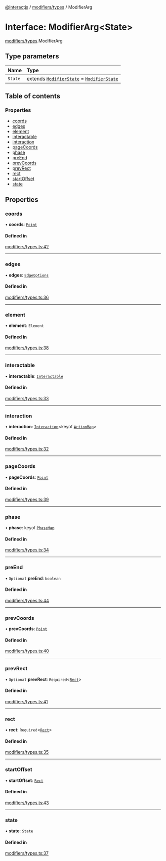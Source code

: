 [@interactjs](../README.md) / [modifiers/types](../modules/modifiers_types.md) / ModifierArg

# Interface: ModifierArg\<State\>

[modifiers/types](../modules/modifiers_types.md).ModifierArg

## Type parameters

| Name | Type |
| :------ | :------ |
| `State` | extends [`ModifierState`](../modules/modifiers_types.md#modifierstate) = [`ModifierState`](../modules/modifiers_types.md#modifierstate) |

## Table of contents

### Properties

- [coords](modifiers_types.ModifierArg.md#coords)
- [edges](modifiers_types.ModifierArg.md#edges)
- [element](modifiers_types.ModifierArg.md#element)
- [interactable](modifiers_types.ModifierArg.md#interactable)
- [interaction](modifiers_types.ModifierArg.md#interaction)
- [pageCoords](modifiers_types.ModifierArg.md#pagecoords)
- [phase](modifiers_types.ModifierArg.md#phase)
- [preEnd](modifiers_types.ModifierArg.md#preend)
- [prevCoords](modifiers_types.ModifierArg.md#prevcoords)
- [prevRect](modifiers_types.ModifierArg.md#prevrect)
- [rect](modifiers_types.ModifierArg.md#rect)
- [startOffset](modifiers_types.ModifierArg.md#startoffset)
- [state](modifiers_types.ModifierArg.md#state)

## Properties

### coords

• **coords**: [`Point`](core_types.Point.md)

#### Defined in

[modifiers/types.ts:42](https://github.com/taye/interact.js/blob/24fdee86/packages/@interactjs/modifiers/types.ts#L42)

___

### edges

• **edges**: [`EdgeOptions`](core_types.EdgeOptions.md)

#### Defined in

[modifiers/types.ts:36](https://github.com/taye/interact.js/blob/24fdee86/packages/@interactjs/modifiers/types.ts#L36)

___

### element

• **element**: `Element`

#### Defined in

[modifiers/types.ts:38](https://github.com/taye/interact.js/blob/24fdee86/packages/@interactjs/modifiers/types.ts#L38)

___

### interactable

• **interactable**: [`Interactable`](../classes/core_Interactable.Interactable.md)

#### Defined in

[modifiers/types.ts:33](https://github.com/taye/interact.js/blob/24fdee86/packages/@interactjs/modifiers/types.ts#L33)

___

### interaction

• **interaction**: [`Interaction`](../classes/core_Interaction.Interaction.md)\<keyof [`ActionMap`](core_types.ActionMap.md)\>

#### Defined in

[modifiers/types.ts:32](https://github.com/taye/interact.js/blob/24fdee86/packages/@interactjs/modifiers/types.ts#L32)

___

### pageCoords

• **pageCoords**: [`Point`](core_types.Point.md)

#### Defined in

[modifiers/types.ts:39](https://github.com/taye/interact.js/blob/24fdee86/packages/@interactjs/modifiers/types.ts#L39)

___

### phase

• **phase**: keyof [`PhaseMap`](core_InteractEvent.PhaseMap.md)

#### Defined in

[modifiers/types.ts:34](https://github.com/taye/interact.js/blob/24fdee86/packages/@interactjs/modifiers/types.ts#L34)

___

### preEnd

• `Optional` **preEnd**: `boolean`

#### Defined in

[modifiers/types.ts:44](https://github.com/taye/interact.js/blob/24fdee86/packages/@interactjs/modifiers/types.ts#L44)

___

### prevCoords

• **prevCoords**: [`Point`](core_types.Point.md)

#### Defined in

[modifiers/types.ts:40](https://github.com/taye/interact.js/blob/24fdee86/packages/@interactjs/modifiers/types.ts#L40)

___

### prevRect

• `Optional` **prevRect**: `Required`\<[`Rect`](core_types.Rect.md)\>

#### Defined in

[modifiers/types.ts:41](https://github.com/taye/interact.js/blob/24fdee86/packages/@interactjs/modifiers/types.ts#L41)

___

### rect

• **rect**: `Required`\<[`Rect`](core_types.Rect.md)\>

#### Defined in

[modifiers/types.ts:35](https://github.com/taye/interact.js/blob/24fdee86/packages/@interactjs/modifiers/types.ts#L35)

___

### startOffset

• **startOffset**: [`Rect`](core_types.Rect.md)

#### Defined in

[modifiers/types.ts:43](https://github.com/taye/interact.js/blob/24fdee86/packages/@interactjs/modifiers/types.ts#L43)

___

### state

• **state**: `State`

#### Defined in

[modifiers/types.ts:37](https://github.com/taye/interact.js/blob/24fdee86/packages/@interactjs/modifiers/types.ts#L37)
